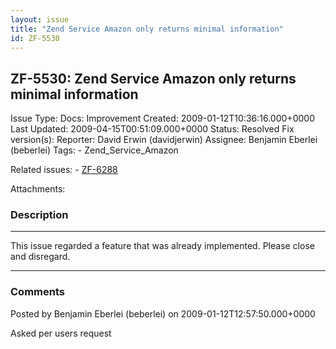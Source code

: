 ```yaml
---
layout: issue
title: "Zend Service Amazon only returns minimal information"
id: ZF-5530
---
```


ZF-5530: Zend Service Amazon only returns minimal information
-------------------------------------------------------------

 Issue Type: Docs: Improvement Created: 2009-01-12T10:36:16.000+0000 Last Updated: 2009-04-15T00:51:09.000+0000 Status: Resolved Fix version(s): 
 Reporter:  David Erwin (davidjerwin)  Assignee:  Benjamin Eberlei (beberlei)  Tags: - Zend\_Service\_Amazon
 
 Related issues: - [ZF-6288](/issues/browse/ZF-6288)
 
 Attachments: 
### Description

- - - - - -

This issue regarded a feature that was already implemented. Please close and disregard.

- - - - - -



 

### Comments

Posted by Benjamin Eberlei (beberlei) on 2009-01-12T12:57:50.000+0000

Asked per users request

 

 